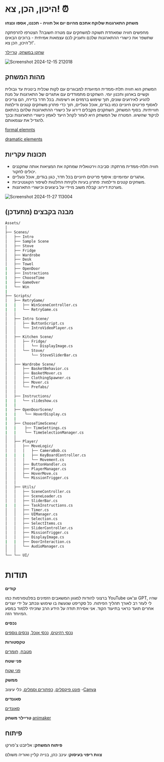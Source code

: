 # היכון, הכן, צא! ⏰
**משחק התארגנות שלוקח אתכם מהיום יום אל חוויה - תכננו, אספו ונצחו**

מחפשים חוויה שמאחדת תשוקה למשחקים עם מטרה חשובה? הצטרפו להרפתקה שתשפר את כישורי ההתארגנות שלכם ותעניק לכם עצמאות אמיתית - ברוכים הבאים ל'היכון, הכן צא!'.

[שחקו במשחק](https://lizachep.itch.io/final-game-house), [טריילר](https://www.youtube.com/watch?v=IuT27F8H6o8&ab_channel=LizaChepurko)


![Screenshot 2024-12-15 212018](https://github.com/user-attachments/assets/ac7cac38-557c-46ac-bda6-3d7f59f225df)


## מהות המשחק
המשחק הוא חוויה תלת-ממדית המיועדת למבוגרים עם לקות שכלית בינונית עד גבולית וקשיים בארגון ותכנון יומי. 
השחקנים מתמודדים עם אתגרים של התארגנות על מנת להגיע לאירועים שונים, תוך שימוש ברמזים או רשימות. בכל חדר בדירה, הם צריכים לאסוף פריטים חיוניים כמו בגדים, אוכל ונעליים, תוך כדי פתרון משחקים קטנים ודילמות חווייתיות.
בסוף המשחק, השחקנים מקבלים דירוג על כישורי ההתארגנות שלהם בהתאם לניקוד שהשיגו.
המטרה של המשחק היא לעזור לקהל היעד לאמץ כישורי התארגנות ובכך להגדיל את עצמאותם.

[formal elemnts](https://github.com/Liza-Gaming/Ready-Set-Go/blob/main/formal-elements.md)

[dramatic elements](https://github.com/Liza-Gaming/Ready-Set-Go/blob/main/dramatic-elements.md)
## תכונות עקריות
- חוויה תלת-ממדית מרתקת: סביבה וירטואלית שמחקה את המציאות אותה שחקננים יכולים לחקור.
- אתגרים יומיומיים: איסוף פריטים חיוניים בכל חדר, כגון בגדים, אוכל ונעליים.
- משחקים קטנים ודילמות: פתרון בעיות ולקיחת החלטות לשיפור הקוגנטיביות.
- מערכת דירוג: קבלת משוב מיידי על ביצועים וכישורי התארגנות.

![Screenshot 2024-11-27 113004](https://github.com/user-attachments/assets/b2121c8a-ffba-4e60-b5f2-7617a50a7d6d)

## מבנה בקבצים (מתעדכן)
```bash
Assets/
│
├── Scenes/
│   ├── Intro
│   ├── Sample Scene
│   ├── Stove
│   ├── Fridge
│   ├── Wardrobe
│   ├── Desk
│   ├── Towel
|   ├── OpenDoor
|   ├── Instractions
|   ├── ChooseTime
|   ├── GameOver
|   └── Win
|
├── Scripts/
│   ├── RetryGame/
|   |   ├── WinSceneController.cs
|   |   └── RetryGame.cs
│   │
│   ├── Intro Scene/
│   │   ├── ButtonScript.cs
│   │   └── IntroVideoPlayer.cs
│   │
│   ├── Kitchen Scene/
│   │   ├── Fridge/
│   │   │   └── DisplayImage.cs
│   │   └── Stove/
│   │       └── StoveSliderBar.cs
│   │
│   ├── Wardrobe Scene/
│   │   ├── BasketBehavior.cs
│   │   ├── BasketMover.cs
│   │   ├── ClothingSpawner.cs
│   │   ├── Mover.cs
│   │   └── Prefabs/
│   │
│   ├── Instructions/
|   |   └── slideshow.cs
|   |   
|   ├── OpenDoorScene/
|   |    └── HoverDisplay.cs   
|   |
|   ├── ChooseTimeScene/
|   |    ├── TimeSettings.cs
|   |    └── TimeSelectionManager.cs
│   │
│   ├── Player/
│   │   ├── MoveLogic/
│   │   │   ├── CameraBob.cs
|   |   |   ├── KeyBoardController.cs
│   │   │   └── Movement.cs
│   │   ├── ButtonHandler.cs
│   │   ├── PlayerManager.cs
│   │   ├── HoverMove.cs
│   │   └── MissionTrigger.cs
│   │
│   ├── Utils/
│   │   ├── SceneController.cs
│   │   ├── SceneLoader.cs
│   │   ├── SliderBar.cs
|   |   ├── TaskInstructions.cs
│   │   ├── Timer.cs
│   │   ├── UIManager.cs
│   │   ├── Selection.cs
│   │   ├── SelectItems.cs
│   │   ├── SliderController.cs
│   │   ├── MissionTrigger.cs
│   │   ├── DisplayImage.cs
|   |   ├── DoorInteraction.cs
│   │   └── AudioManager.cs
│   │
└── └── UI/
```


# תודות

**קודים**

ברצוני להודות למגוון המשאבים הזמינים בפלטפורמות כמו YouTube וצ'אט GPT, שהיו לי לעזר רב לאורך תהליך הפיתוח. כל סקריפט שנעשה בו שימוש ונכתב על ידי יוצרים אחרים תועד כראוי בתיעוד הקוד. אני אסירת תודה על הידע הרב שזכיתי ללמוד במסע המיוחד הזה.

**נכסים**

[נכסי רהיטים](https://kenney.nl/assets/furniture-kit), [נכסי אוכל](https://kenney.nl/assets/food-kit), [נכסים נוספים](https://assetstore.unity.com/packages/3d/props/simple-free-beach-models-287370)

**טקסטורות**

[מטבח](https://assetstore.unity.com/packages/3d/props/furniture/kitchen-furniture-starterpack-209331), [חומרים](https://assetstore.unity.com/packages/3d/props/p3d-indoor-design-starter-kit-3d-models-furniture-264116)

**פני שטח**

[פני שטח](https://assetstore.unity.com/publishers/57553)

**ממשק**

[פונט פיקסלים](https://assetstore.unity.com/packages/2d/fonts/free-pixel-font-thaleah-140059), [כפתורים וסמלים](https://assetstore.unity.com/packages/2d/gui/icons/fun-hyper-casual-ui-pack-free-302632), כלי עיצוב -[Canva](https://www.canva.com/)

**סאונדים**

[סאונדים](https://assetstore.unity.com/packages/audio/sound-fx/free-casual-game-sfx-pack-54116)

**טריילר משחק**
[animaker](https://www.animaker.com/)


## פיתוח

**פיתוח המשחק:** אליזבט צ'פורקו

**צוות ריפוי בעיסוק:**
עינב כהן, בנייה קליין ואוריה משולם




